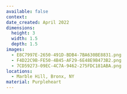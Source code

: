 ```yaml
---
available: false
context:
date_created: April 2022
dimensions:
  height: 3
  width: 1.5
  depth: 1.5
images:
  - E8C7997E-2650-491D-BDB4-7BA630BE8831.png
  - F4D22C9B-FE50-4B45-AF29-6E48E9B473B2.png
  - 7CD59273-09EC-4C7A-9462-275FDC181ABA.png
locations:
  - Marble Hill, Bronx, NY
material: Purpleheart
---
```

